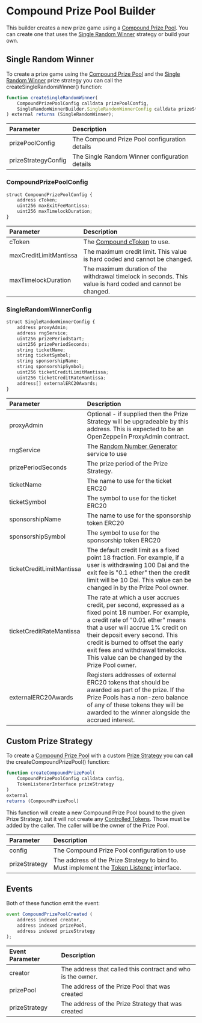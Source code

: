 # Compound Prize Pool Builder

This builder creates a new prize game using a [Compound Prize Pool](../prize-pool/compound-prize-pool.md).  You can create one that uses the [Single Random Winner](../prize-strategy/single-random-winner/) strategy or build your own.

## Single Random Winner

To create a prize game using the [Compound Prize Pool](../prize-pool/compound-prize-pool.md) and the [Single Random Winner](../prize-strategy/single-random-winner/) prize strategy you can call the createSingleRandomWinner\(\) function:

```javascript
function createSingleRandomWinner(
    CompoundPrizePoolConfig calldata prizePoolConfig,
    SingleRandomWinnerBuilder.SingleRandomWinnerConfig calldata prizeStrategyConfig
) external returns (SingleRandomWinner);
```

| Parameter | Description |
| :--- | :--- |
| prizePoolConfig | The Compound Prize Pool configuration details |
| prizeStrategyConfig | The Single Random Winner configuration details |

### CompoundPrizePoolConfig

```javascript
struct CompoundPrizePoolConfig {
    address cToken;
    uint256 maxExitFeeMantissa;
    uint256 maxTimelockDuration;
}
```

| Parameter | Description |
| :--- | :--- |
| cToken | The [Compound cToken](https://compound.finance/docs/ctokens) to use. |
| maxCreditLimitMantissa | The maximum credit limit. This value is hard coded and cannot be changed. |
| maxTimelockDuration | The maximum duration of the withdrawal timelock in seconds.  This value is hard coded and cannot be changed. |

### SingleRandomWinnerConfig

```javascript
struct SingleRandomWinnerConfig {
    address proxyAdmin;
    address rngService;
    uint256 prizePeriodStart;
    uint256 prizePeriodSeconds;
    string ticketName;
    string ticketSymbol;
    string sponsorshipName;
    string sponsorshipSymbol;
    uint256 ticketCreditLimitMantissa;
    uint256 ticketCreditRateMantissa;
    address[] externalERC20Awards;
}
```

| Parameter | Description |
| :--- | :--- |
| proxyAdmin | Optional - if supplied then the Prize Strategy will be upgradeable by this address.  This is expected to be an OpenZeppelin ProxyAdmin contract. |
| rngService | The [Random Number Generator](../random-number-generator/) service to use |
| prizePeriodSeconds | The prize period of the Prize Strategy. |
| ticketName | The name to use for the ticket ERC20 |
| ticketSymbol | The symbol to use for the ticket ERC20 |
| sponsorshipName | The name to use for the sponsorship token ERC20 |
| sponsorshipSymbol | The symbol to use for the sponsorship token ERC20 |
| ticketCreditLimitMantissa | The default credit limit as a fixed point 18 fraction.  For example, if a user is withdrawing 100 Dai and the exit fee is "0.1 ether" then the credit limit will be 10 Dai.  This value can be changed in by the Prize Pool owner. |
| ticketCreditRateMantissa | The rate at which a user accrues credit, per second, expressed as a fixed point 18 number.  For example, a credit rate of "0.01 ether" means that a user will accrue 1% credit on their deposit every second.  This credit is burned to offset the early exit fees and withdrawal timelocks.  This value can be changed by the Prize Pool owner. |
| externalERC20Awards | Registers addresses of external ERC20 tokens that should be awarded as part of the prize.  If the Prize Pools has a non-zero balance of any of these tokens they will be awarded to the winner alongside the accrued interest. |

## Custom Prize Strategy

To create a [Compound Prize Pool](../prize-pool/compound-prize-pool.md) with a custom [Prize Strategy](../prize-strategy/) you can call the createCompoundPrizePool\(\) function:

```javascript
function createCompoundPrizePool(
    CompoundPrizePoolConfig calldata config,
    TokenListenerInterface prizeStrategy
)
external
returns (CompoundPrizePool)
```

This function will create a new Compound Prize Pool bound to the given Prize Strategy, but it will not create any [Controlled Tokens](../prize-pool/#controlled-tokens).  Those must be added by the caller.  The caller will be the owner of the Prize Pool.

| Parameter | Description |
| :--- | :--- |
| config | The Compound Prize Pool configuration to use |
| prizeStrategy | The address of the Prize Strategy to bind to.  Must implement the [Token Listener](../prize-pool/token-listener.md) interface. |

## Events

Both of these function emit the event:

```javascript
event CompoundPrizePoolCreated (
    address indexed creator,
    address indexed prizePool,
    address indexed prizeStrategy
);
```

| Event Parameter | Description |
| :--- | :--- |
| creator | The address that called this contract and who is the owner. |
| prizePool | The address of the Prize Pool that was created |
| prizeStrategy | The address of the Prize Strategy that was created |

